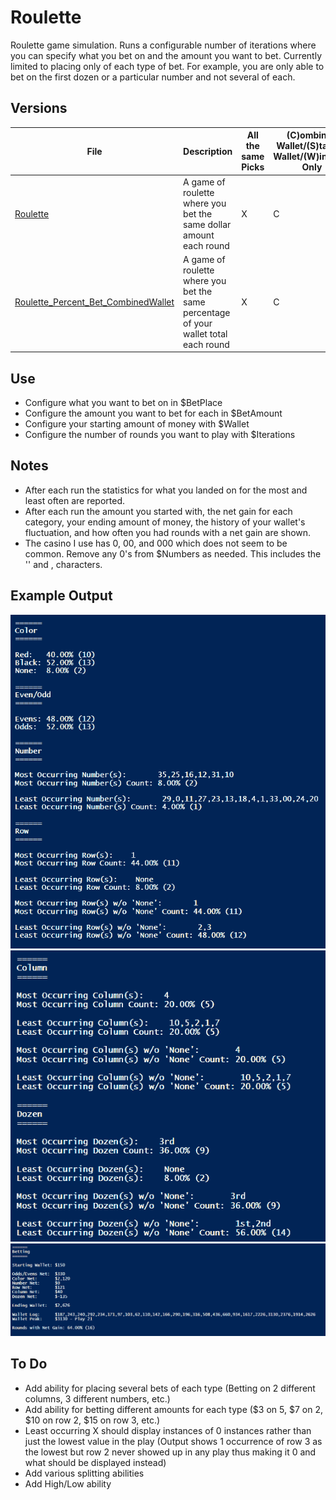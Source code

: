 # Roulette
Roulette game simulation. Runs a configurable number of iterations where you can specify what you bet on and the amount you want to bet. Currently limited to placing only of each type of bet. For example, you are only able to bet on the first dozen or a particular number and not several of each. 

## Versions
| File | Description | All the same Picks | (C)ombined Wallet/(S)tarting Wallet/(W)innings Only |
| ---- | ----------- | ------------------ | --------------------------------------------------- |
| [Roulette](/Roulette.ps1) | A game of roulette where you bet the same dollar amount each round | X | C |
| [Roulette_Percent_Bet_CombinedWallet](/Roulette_Percent_Bet_CombinedWallet.ps1) | A game of roulette where you bet the same percentage of your wallet total each round  | X | C |

## Use
- Configure what you want to bet on in $BetPlace
- Configure the amount you want to bet for each in $BetAmount
- Configure your starting amount of money with $Wallet
- Configure the number of rounds you want to play with $Iterations

## Notes
- After each run the statistics for what you landed on for the most and least often are reported.
- After each run the amount you started with, the net gain for each category, your ending amount of money, the history of your wallet's fluctuation, and how often you had rounds with a net gain are shown.
- The casino I use has 0, 00, and 000 which does not seem to be common. Remove any 0's from $Numbers as needed. This includes the '' and , characters.

## Example Output
![Pic1](/Examples/Color&EvenOdd&Number&RowStats.png)
![Pic2](/Examples/Column&DozenStats.png)
![Pic3](/Examples/BetStats.png)

## To Do
- Add ability for placing several bets of each type (Betting on 2 different columns, 3 different numbers, etc.)
- Add ability for betting different amounts for each type ($3 on 5, $7 on 2, $10 on row 2, $15 on row 3, etc.)
- Least occurring X should display instances of 0 instances rather than just the lowest value in the play (Output shows 1 occurrence of row 3 as the lowest but row 2 never showed up in any play thus making it 0 and what should be displayed instead)
- Add various splitting abilities
- Add High/Low ability
